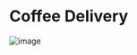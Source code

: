 # Coffee Delivery

![image](https://user-images.githubusercontent.com/53982668/215172405-00377582-89d0-4a21-8859-0ee1d32a0f97.png)
